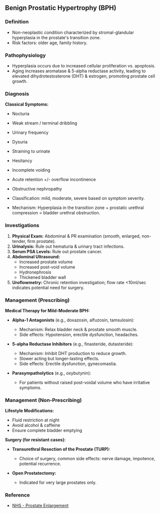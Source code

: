 ## Benign Prostatic Hypertrophy (BPH)

### Definition
- Non-neoplastic condition characterized by stromal-glandular hyperplasia in the prostate's transition zone.
- Risk factors: older age, family history.

### Pathophysiology
- Hyperplasia occurs due to increased cellular proliferation vs. apoptosis.
- Aging increases aromatase & 5-alpha reductase activity, leading to elevated dihydrotestosterone (DHT) & estrogen, promoting prostate cell growth.

### Diagnosis
**Classical Symptoms:**
- Nocturia
- Weak stream / terminal dribbling
- Urinary frequency
- Dysuria
- Straining to urinate
- Hesitancy
- Incomplete voiding
- Acute retention +/- overflow incontinence
- Obstructive nephropathy

- Classification: mild, moderate, severe based on symptom severity. 
- Mechanism: Hyperplasia in the transition zone + prostatic urethral compression = bladder urethral obstruction.

### Investigations
1. **Physical Exam:** Abdominal & PR examination (smooth, enlarged, non-tender, firm prostate).
2. **Urinalysis:** Rule out hematuria & urinary tract infections.
3. **Serum PSA Levels:** Rule out prostate cancer.
4. **Abdominal Ultrasound:**
   - Increased prostate volume
   - Increased post-void volume
   - Hydronephrosis
   - Thickened bladder wall
5. **Uroflowmetry:** Chronic retention investigation; flow rate <10ml/sec indicates potential need for surgery.

### Management (Prescribing)
**Medical Therapy for Mild-Moderate BPH:**
- **Alpha-1 Antagonists** (e.g., doxazosin, alfuzosin, tamsulosin): 
  - Mechanism: Relax bladder neck & prostate smooth muscle.
  - Side effects: Hypotension, erectile dysfunction, headaches.

- **5-alpha Reductase Inhibitors** (e.g., finasteride, dutasteride):
  - Mechanism: Inhibit DHT production to reduce growth.
  - Slower acting but longer-lasting effects.
  - Side effects: Erectile dysfunction, gynecomastia.

- **Parasympatholytics** (e.g., oxybutynin): 
  - For patients without raised post-voidal volume who have irritative symptoms.

### Management (Non-Prescribing)
**Lifestyle Modifications:**
- Fluid restriction at night
- Avoid alcohol & caffeine
- Ensure complete bladder emptying

**Surgery (for resistant cases):**
- **Transurethral Resection of the Prostate (TURP):**
  - Choice of surgery, common side effects: nerve damage, impotence, potential recurrence.
  
- **Open Prostatectomy:**
  - Indicated for very large prostates only.

### Reference
- [NHS - Prostate Enlargement](https://www.nhs.uk/conditions/prostate-enlargement/)